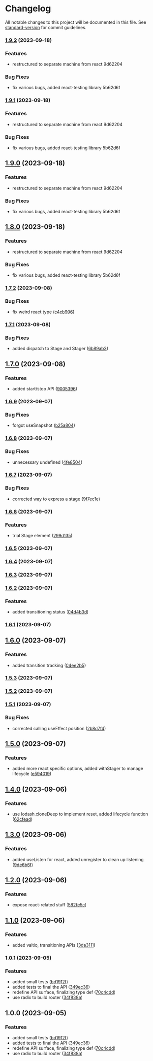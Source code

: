 # Changelog

All notable changes to this project will be documented in this file. See [standard-version](https://github.com/conventional-changelog/standard-version) for commit guidelines.

### [1.9.2](///compare/use-stager1.7.2...use-stager1.9.2) (2023-09-18)


### Features

* restructured to separate machine from react 9d62204


### Bug Fixes

* fix various bugs, added react-testing library 5b62d6f

### [1.9.1](///compare/use-stager1.7.2...use-stager1.9.1) (2023-09-18)


### Features

* restructured to separate machine from react 9d62204


### Bug Fixes

* fix various bugs, added react-testing library 5b62d6f

## [1.9.0](///compare/use-stager1.7.2...use-stager1.9.0) (2023-09-18)


### Features

* restructured to separate machine from react 9d62204


### Bug Fixes

* fix various bugs, added react-testing library 5b62d6f

## [1.8.0](///compare/use-stager1.7.2...use-stager1.8.0) (2023-09-18)


### Features

* restructured to separate machine from react 9d62204


### Bug Fixes

* fix various bugs, added react-testing library 5b62d6f

### [1.7.2](https://github.com/silenteer/use-stage/compare/use-stager1.7.1...use-stager1.7.2) (2023-09-08)


### Bug Fixes

* fix weird react type ([c4cb906](https://github.com/silenteer/use-stage/commit/c4cb9061c64975419924b668748a796d3b6b9047))

### [1.7.1](https://github.com/silenteer/use-stage/compare/use-stager1.7.0...use-stager1.7.1) (2023-09-08)


### Bug Fixes

* added dispatch to Stage and Stager ([6b89ab3](https://github.com/silenteer/use-stage/commit/6b89ab38a4905dd81609e554364b76067470c461))

## [1.7.0](https://github.com/silenteer/use-stage/compare/use-stager1.6.9...use-stager1.7.0) (2023-09-08)


### Features

* added start/stop API ([9005396](https://github.com/silenteer/use-stage/commit/9005396da35c3bc78625f1660e939bd95692874c))

### [1.6.9](https://github.com/silenteer/use-stage/compare/use-stager1.6.8...use-stager1.6.9) (2023-09-07)


### Bug Fixes

* forgot useSnapshot ([b25a804](https://github.com/silenteer/use-stage/commit/b25a8040ec3aa99fbbdfca91f104f8fa7b102c1a))

### [1.6.8](https://github.com/silenteer/use-stage/compare/use-stager1.6.7...use-stager1.6.8) (2023-09-07)


### Bug Fixes

* unnecessary undefined ([4fe8504](https://github.com/silenteer/use-stage/commit/4fe85045c232e3eb24b7eb620ab508b2592e19cd))

### [1.6.7](https://github.com/silenteer/use-stage/compare/use-stager1.6.6...use-stager1.6.7) (2023-09-07)


### Bug Fixes

* corrected way to express a stage ([9f7ec1e](https://github.com/silenteer/use-stage/commit/9f7ec1e507b2d22b223896cdf17177aa3c13aa67))

### [1.6.6](https://github.com/silenteer/use-stage/compare/use-stager1.6.5...use-stager1.6.6) (2023-09-07)


### Features

* trial Stage element ([299d135](https://github.com/silenteer/use-stage/commit/299d135e86e5344390d8ccbcc1acbc39eb893a44))

### [1.6.5](https://github.com/silenteer/use-stage/compare/use-stager1.6.4...use-stager1.6.5) (2023-09-07)

### [1.6.4](https://github.com/silenteer/use-stage/compare/use-stager1.6.3...use-stager1.6.4) (2023-09-07)

### [1.6.3](https://github.com/silenteer/use-stage/compare/use-stager1.6.2...use-stager1.6.3) (2023-09-07)

### [1.6.2](https://github.com/silenteer/use-stage/compare/use-stager1.6.1...use-stager1.6.2) (2023-09-07)


### Features

* added transitioning status ([04d4b3d](https://github.com/silenteer/use-stage/commit/04d4b3d61f15754bd7604092d2e502fdbe9279dc))

### [1.6.1](https://github.com/silenteer/use-stage/compare/use-stager1.6.0...use-stager1.6.1) (2023-09-07)

## [1.6.0](https://github.com/silenteer/use-stage/compare/use-stager1.5.3...use-stager1.6.0) (2023-09-07)


### Features

* added transition tracking ([04ee2b5](https://github.com/silenteer/use-stage/commit/04ee2b54ec4ee591196bc0e19e2e56cb04aa3b3e))

### [1.5.3](https://github.com/silenteer/use-stage/compare/use-stager1.5.2...use-stager1.5.3) (2023-09-07)

### [1.5.2](https://github.com/silenteer/use-stage/compare/use-stager1.5.1...use-stager1.5.2) (2023-09-07)

### [1.5.1](https://github.com/silenteer/use-stage/compare/use-stager1.5.0...use-stager1.5.1) (2023-09-07)


### Bug Fixes

* corrected calling useEffect position ([2b8d7f4](https://github.com/silenteer/use-stage/commit/2b8d7f4a2098c12255dfe5d2772c357f85886d68))

## [1.5.0](https://github.com/silenteer/use-stage/compare/use-stager1.4.0...use-stager1.5.0) (2023-09-07)


### Features

* added more react specific options, added withStager to manage lifecycle ([e594019](https://github.com/silenteer/use-stage/commit/e5940195205823e9810555ef2e1395821a3b3719))

## [1.4.0](https://github.com/silenteer/use-stage/compare/use-stager1.3.0...use-stager1.4.0) (2023-09-06)


### Features

* use lodash.cloneDeep to implement reset, added lifecycle function ([62cfead](https://github.com/silenteer/use-stage/commit/62cfead70bede196d8d99f0314061378feca7d7e))

## [1.3.0](https://github.com/silenteer/use-stage/compare/use-stager1.2.0...use-stager1.3.0) (2023-09-06)


### Features

* added useListen for react, added unregister to clean up listening ([9de6b6f](https://github.com/silenteer/use-stage/commit/9de6b6f63cab5e18a6225b7ce586910f86ea7bae))

## [1.2.0](https://github.com/silenteer/use-stage/compare/use-stager1.1.0...use-stager1.2.0) (2023-09-06)


### Features

* expose react-related stuff ([582fe5c](https://github.com/silenteer/use-stage/commit/582fe5c0c5d0e0545ad5e617963ea0e4c7cb6a3e))

## [1.1.0](https://github.com/silenteer/use-stage/compare/use-stager1.0.1...use-stager1.1.0) (2023-09-06)


### Features

* added valtio, transitioning APIs ([3da3111](https://github.com/silenteer/use-stage/commit/3da311175bbc5007a9a4f2c8a7437d5796838a1d))

### 1.0.1 (2023-09-05)


### Features

* added small tests ([bd1912f](https://github.com/silenteer/use-stage/commit/bd1912f3a2cc7d185339e787847996bbb3591176))
* added tests to final the API ([349ec36](https://github.com/silenteer/use-stage/commit/349ec36fb1a304d13288de1231469c1c4b0f8a4f))
* redefine API surface, finalizing type def ([70c4cdd](https://github.com/silenteer/use-stage/commit/70c4cdd74119864f59a68993cc35612752088a53))
* use radix to build router ([34f838a](https://github.com/silenteer/use-stage/commit/34f838aa29ec52e33d7aa076cd9eb278905906c7))

## 1.0.0 (2023-09-05)


### Features

* added small tests ([bd1912f](https://github.com/silenteer/use-stage/commit/bd1912f3a2cc7d185339e787847996bbb3591176))
* added tests to final the API ([349ec36](https://github.com/silenteer/use-stage/commit/349ec36fb1a304d13288de1231469c1c4b0f8a4f))
* redefine API surface, finalizing type def ([70c4cdd](https://github.com/silenteer/use-stage/commit/70c4cdd74119864f59a68993cc35612752088a53))
* use radix to build router ([34f838a](https://github.com/silenteer/use-stage/commit/34f838aa29ec52e33d7aa076cd9eb278905906c7))
